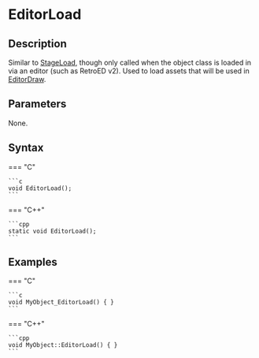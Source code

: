 # EditorLoad

## Description
Similar to [StageLoad](../StageLoad/README.md), though only called when the object class is loaded in via an editor (such as RetroED v2). Used to load assets that will be used in [EditorDraw](../EditorDraw/README.md).

## Parameters
None.

## Syntax
=== "C"

	```c
	void EditorLoad();
	```

=== "C++"

	```cpp
	static void EditorLoad();
	```

## Examples
=== "C"

	```c
	void MyObject_EditorLoad() { }
	```

=== "C++"

	```cpp
	void MyObject::EditorLoad() { }
	```